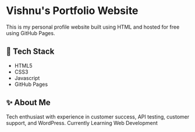 # Vishnu's Portfolio Website

This is my personal profile website built using HTML and hosted for free using GitHub Pages.

## 🔧 Tech Stack
- HTML5
- CSS3
- Javascript
- GitHub Pages

## ✨ About Me
Tech enthusiast with experience in customer success, API testing, customer support, and WordPress.
Currently Learning Web Development
